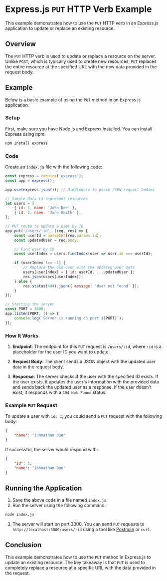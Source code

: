 # Express.js `PUT` HTTP Verb Example

This example demonstrates how to use the `PUT` HTTP verb in an Express.js application to update or replace an existing resource.

## Overview

The `PUT` HTTP verb is used to update or replace a resource on the server. Unlike `POST`, which is typically used to create new resources, `PUT` replaces the entire resource at the specified URL with the new data provided in the request body.

## Example

Below is a basic example of using the `PUT` method in an Express.js application.

### Setup

First, make sure you have Node.js and Express installed. You can install Express using npm:

```bash
npm install express
```

### Code

Create an `index.js` file with the following code:

```javascript
const express = require('express');
const app = express();

app.use(express.json()); // Middleware to parse JSON request bodies

// Sample data to represent resources
let users = [
    { id: 1, name: 'John Doe' },
    { id: 2, name: 'Jane Smith' },
];

// PUT route to update a user by ID
app.put('/users/:id', (req, res) => {
    const userId = parseInt(req.params.id);
    const updatedUser = req.body;

    // Find user by ID
    const userIndex = users.findIndex(user => user.id === userId);

    if (userIndex !== -1) {
        // Replace the old user with the updated user data
        users[userIndex] = { id: userId, ...updatedUser };
        res.json(users[userIndex]);
    } else {
        res.status(404).json({ message: 'User not found' });
    }
});

// Starting the server
const PORT = 3000;
app.listen(PORT, () => {
    console.log(`Server is running on port ${PORT}`);
});
```

### How It Works

1. **Endpoint**: The endpoint for this `PUT` request is `/users/:id`, where `:id` is a placeholder for the user ID you want to update.

2. **Request Body**: The client sends a JSON object with the updated user data in the request body.

3. **Response**: The server checks if the user with the specified ID exists. If the user exists, it updates the user's information with the provided data and sends back the updated user as a response. If the user doesn't exist, it responds with a `404 Not Found` status.

### Example `PUT` Request

To update a user with `id: 1`, you could send a `PUT` request with the following body:

```json
{
    "name": "Johnathan Doe"
}
```

If successful, the server would respond with:

```json
{
    "id": 1,
    "name": "Johnathan Doe"
}
```

## Running the Application

1. Save the above code in a file named `index.js`.
2. Run the server using the following command:

```bash
node index.js
```

3. The server will start on port 3000. You can send `PUT` requests to `http://localhost:3000/users/:id` using a tool like [Postman](https://www.postman.com/) or `curl`.

## Conclusion

This example demonstrates how to use the `PUT` method in Express.js to update an existing resource. The key takeaway is that `PUT` is used to completely replace a resource at a specific URL with the data provided in the request.
